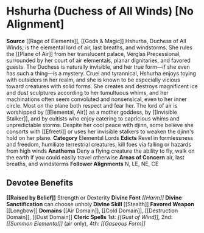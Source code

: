 ﻿---
ability:
- Strength
- Dexterity
ability_boost:
- Strength
- Dexterity
alignment: No Alignment
deity:
- '[[DATABASE/deity/Hshurha|Hshurha]]'
deity_category: Elemental Lords
divine_font: Harm
domain:
- '[[DATABASE/domain/Air Domain|Air]]'
- '[[DATABASE/domain/Cold Domain|Cold]]'
- '[[DATABASE/domain/Destruction Domain|Destruction]]'
- '[[DATABASE/domain/Dust Domain|Dust]]'
favored_weapon: '[[DATABASE/weapon/Longbow|Longbow]]'
follower_alignment:
- LE
- N
- NE
- CE
id: '103'
name: Hshurha
rarity: Common
skill:
- '[[DATABASE/skill/Stealth|Stealth]]'
source: '[[DATABASE/source/Rage of Elements|Rage of Elements]]'
trait: null
type: Deity

---
# Hshurha (Duchess of All Winds) [No Alignment]

**Source** [[Rage of Elements]], [[Gods & Magic]] 
Hshurha, Duchess of All Winds, is the elemental lord of air, last breaths, and windstorms. She rules the [[Plane of Air]] from her translucent palace, Verglas Precessional, surrounded by her court of air elementals, planar dignitaries, and favored guests. The Duchess is naturally invisible, and her true form—if she even has such a thing—is a mystery. Cruel and tyrannical, Hshurha enjoys toying with outsiders in her realm, and she is known to be especially vicious toward creatures with solid forms. She creates and destroys magnificent ice and dust sculptures according to her tumultuous whims, and her machinations often seem convoluted and nonsensical, even to her inner circle. Most on the plane both respect and fear her.
 The lord of air is worshipped by [[Elemental, Air]] as a mother goddess, by [[Invisible Stalker]], and by cultists who enjoy catering to capricious whims and unpredictable storms. Despite her cool peace with djinn, some believe she consorts with [[Efreeti]] or uses her invisible stalkers to weaken the djinn's hold on her plane.
**Category** Elemental Lords
**Edicts** Revel in formlessness and freedom, humiliate terrestrial creatures, kill foes via falling or hazards from high winds
**Anathema** Deny a flying creature the ability to fly, walk on the earth if you could easily travel otherwise
**Areas of Concern** air, last breaths, and windstorms
**Follower Alignments** N, LE, NE, CE

## Devotee Benefits

**[[Raised by Belief]]** Strength or Dexterity
**Divine Font** _[[Harm]]_
**Divine Sanctification** can choose unholy
**Divine Skill** [[Stealth]]
**Favored Weapon** [[Longbow]]
**Domains** [[Air Domain]], [[Cold Domain]], [[Destruction Domain]], [[Dust Domain]]
**Cleric Spells** 1st: _[[Gust of Wind]]_, 2nd: _[[Summon Elemental]]_ (air only), 4th: _[[Gaseous Form]]_